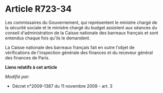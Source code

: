 # Article R723-34

Les commissaires du Gouvernement, qui représentent le ministre chargé de la sécurité sociale et le ministre chargé du budget
assistent aux séances du conseil d'administration de la Caisse nationale des barreaux français et sont entendus chaque fois
qu'ils le demandent.

La Caisse nationale des barreaux français fait en outre l'objet de vérifications de l'inspection générale des finances et du
receveur général des finances de Paris.

**Liens relatifs à cet article**

_Modifié par_:

  - Décret n°2009-1387 du 11 novembre 2009 - art. 3
